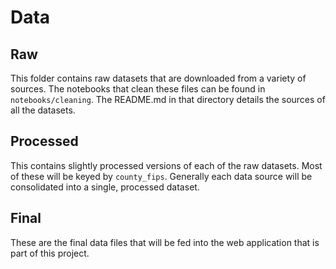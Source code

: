 # Data

## Raw

This folder contains raw datasets that are downloaded from a variety of sources. The notebooks that clean these files can be found in `notebooks/cleaning`. The README.md in that directory details the sources of all the datasets.

## Processed

This contains slightly processed versions of each of the raw datasets. Most of these will be keyed by `county_fips`. Generally each data source will be consolidated into a single, processed dataset.

## Final

These are the final data files that will be fed into the web application that is part of this project.